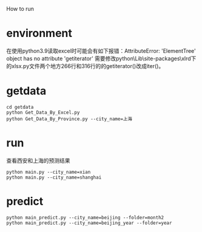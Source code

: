 How to run

# environment

在使用python3.9读取excel时可能会有如下报错：AttributeError: 'ElementTree' object has no attribute 'getiterator'
需要修改python\Lib\site-packages\xlrd下的xlsx.py文件两个地方266行和316行的的getiterator()改成iter()。

# getdata

```
cd getdata
python Get_Data_By_Excel.py
python Get_Data_By_Province.py --city_name=上海
```

# run
查看西安和上海的预测结果
```
python main.py --city_name=xian
python main.py --city_name=shanghai
```

# predict

```
python main_predict.py --city_name=beijing --folder=month2
python main_predict.py --city_name=beijing_year --folder=year
```
